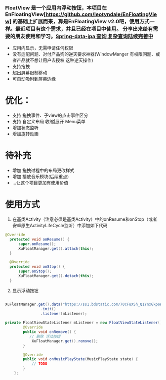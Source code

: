 ###  FloatView 是一个应用内浮动按钮，本项目在EnFloatingView[https://github.com/leotyndale/EnFloatingView] 的基础上扩展而来，算是EnFloatingView v2.0吧，使用方式一样。最近项目有这个需求，并且已经在项目中使用。 分享出来给有需要的朋友使用和学习。[Spring-data-jpa 查询  复杂查询陆续完善中](http://www.cnblogs.com/sxdcgaq8080/p/7894828.html)
* 应用内显示，无需申请任何权限
* 没有适配问题、对付产品狗的逆天要求神器(WindowManger 有权限问题、或者产品就不想让用户去授权 这种逆天操作)
* 支持拖拽
* 超出屏幕限制移动
* 可自动吸附到屏幕边缘

# 优化：
* 支持 拖拽事件、子view的点击事件区分
* 支持 自定义布局 收缩|展开 Menu菜单
* 增加状态监听
* 增加旋转动画

# 待补充
* 增加 拖拽过程中的布局更改样式
* 增加 播放音乐模块(后续重点)
* ...让这个项目更加有使用价值

# 使用方式
1. 在基类Activity（注意必须是基类Activity）中的onResume和onStop（或者安卓原生ActivityLifeCycle监听）中添加如下代码
  ```java  
  @Override
    protected void onResume() {
        super.onResume();
        XuFloatManager.get().attach(this);
    }

    @Override
    protected void onStop() {
        super.onStop();
        XuFloatManager.get().detach(this);
    }    
  ```
2. 显示浮动按钮
   
```java 

XuFloatManager.get().data("https://ss1.bdstatic.com/70cFuXSh_Q1YnxGkpoWK1HF6hhy/it/u=2357722536,1561223771&fm=11&gp=0.jpg","血色冰封 - Novasonic - 单曲 - 网易云音乐")
                .init()
                .listener(mListener);
                
private FloatViewStateListener mListener = new FloatViewStateListener() {
        @Override
        public void onRemove() {
           // 删除 浮动按钮
            XuFloatManager.get().remove();
        }

        @Override
        public void onMusicPlayState(MusicPlayState state) {
            // TODO 
        }
    };
```
